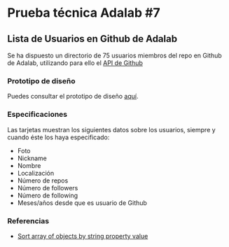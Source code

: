 # Prueba técnica Adalab #7

## Lista de Usuarios en Github de Adalab

Se ha dispuesto un directorio de 75 usuarios miembros del repo en Github de Adalab, utilizando para ello el [API de Github](https://developer.github.com/v3/)

### Prototipo de diseño

Puedes consultar el prototipo de diseño [aquí](https://sketch.cloud/s/drlRZ/all/github-card/00-principal/play).

### Especificaciones

Las tarjetas muestran los siguientes datos sobre los usuarios, siempre y cuando éste los haya especificado:
- Foto
- Nickname
- Nombre
- Localización
- Número de repos
- Número de followers
- Número de following
- Meses/años desde que es usuario de Github

### Referencias

- [Sort array of objects by string property value](https://stackoverflow.com/questions/1129216/sort-array-of-objects-by-string-property-value)

